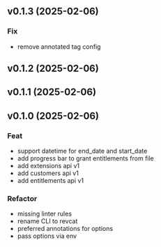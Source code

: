 ## v0.1.3 (2025-02-06)

### Fix

- remove annotated tag config

## v0.1.2 (2025-02-06)

## v0.1.1 (2025-02-06)

## v0.1.0 (2025-02-06)

### Feat

- support datetime for end_date and start_date
- add progress bar to grant entitlements from file
- add extensions api v1
- add customers api v1
- add entitlements api v1

### Refactor

- missing linter rules
- rename CLI to revcat
- preferred annotations for options
- pass options via env
